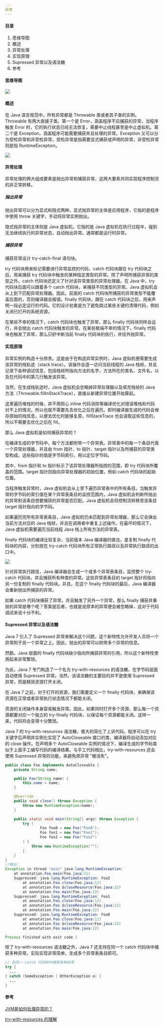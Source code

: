 ```yaml
---
异常
---
```


#### 目录

1. 思维导图
2. 概述
3. 异常处理
4. 实现原理
5. Supressed 异常以及语法糖
6. 参考

#### 思维导图

![](https://i.loli.net/2019/01/29/5c5064b27d2b7.png)

#### 概述

在 Java 语言规范中，所有异常都是 Throwable 类或者其子类的实例。Throwable 有两大直接子类。第一个是 Error，涵盖程序不应捕获的异常，当程序触发 Error 时，它的执行状态已经无法恢复，需要中止线程甚至是中止虚拟机。第二个是 Exception，涵盖程序可能需要捕获并且处理的异常。Exception 又可以分为受检异常和非受检异常，受检异常是指需要显式捕获或声明的异常，非受检异常则是指 RuntimeException。

![](https://i.loli.net/2019/01/27/5c4da2c221a34.png)

#### 异常处理

异常处理的两大组成要素是抛出异常和捕获异常，这两大要素共同实现程序控制流的非正常转移。

##### 抛出异常

抛出异常可以分为显式和隐式两种，显式抛异常的主体是应用程序，它指的是程序中使用 throw 关键字，手动将异常实例抛出。

隐式抛异常的主体则是 Java 虚拟机，它指的是 Java 虚拟机在执行过程中，碰到无法继续执行的异常状态，自动抛出异常。通常都是运行时异常。

##### 捕获异常

捕获异常设计 try-catch-final 语句块。

try 代码块用来标记需要进行异常监控的代码，catch 代码块跟在 try 代码块之后，用来捕获 try 代码块中触发的某种指定类型的异常。除了声明所捕获异常的类型之外，catch 代码块还定义了针对该异常类型的异常处理器。在 Java 中，try 代码块后面可以跟着多个 catch 代码块，来捕获不同类型的异常。Java 虚拟机会从上到下匹配异常处理器。因此，前面的 catch 代码块所捕获的异常类型不能覆盖后面的，否则编译器会报错。finally 代码块，跟在 catch 代码块之后，用来声明一段必定运行的代码。它的设计初衷是为了避免跳过某些关键的清理代码，例如关闭已打开的系统资源。

在某些不幸的情况下，catch 代码块也触发了异常，那么 finally 代码块同样会运行，并会抛出 catch 代码块触发的异常。在某些极端不幸的情况下，finally 代码块也触发了异常，那么只好中断当前 finally 代码块的执行，并往外抛异常。

#### 实现原理

异常实例的构造十分昂贵。这是由于在构造异常实例时，Java 虚拟机便需要生成该异常的栈轨迹（stack trace）。该操作会逐一访问当前线程的 Java 栈帧，并且记录下各种调试信息，包括栈帧所指向方法的名字，方法所在的类名、文件名，以及在代码中的第几行触发该异常。

当然，在生成栈轨迹时，Java 虚拟机会忽略掉异常处理器以及填充栈帧的 Java 方法（Throwable.fillInStackTrace），直接从新建异常位置开始算起。

这里遍历堆栈的时候，并不用担心 inline 代码消除等编译优化对错误堆栈和代码对不上的情况，所以也就不需要先去优化之后在遍历。即时编译器生成的代码会保存原始的栈信息，以便去优化时能够复原，fillStackTrace 也会读取这些信息的，所以不需要去优化之后在 fill。

那么 Java 虚拟机是如何捕获异常的？

在编译生成的字节码中，每个方法都附带一个异常表。异常表中的每一个条目代表一个异常处理器，并且由 from 指针、to 指针、target 指针以及所捕获的异常类型构成。这些指针的值是字节码索引，用以定位字节码。

其中，from 指针和 to 指针标示了该异常处理器所指控的范围，即 try 代码块所覆盖的范围。target 指针则指向异常处理器的初始位置，例如 catch 代码块的起始位置。

当程序触发异常时，Java 虚拟机会从上至下遍历异常表中的所有条目。当触发异常的字节码的索引值在某个异常表条目的监控范围内，Java 虚拟机会判断所抛出的异常和该条目想要捕获的异常是否匹配。Java 虚拟机会将控制流转移至该条目 target 指针指向的字节码。

如果遍历完所有异常表条目，Java 虚拟机仍未匹配到异常处理器，那么它会弹出当前方法对应的 Java 栈帧，并且在调用者中重复上述操作。在最坏的情况下，Java 虚拟机需要遍历当前线程 Java 栈上所有方法的异常表。

finally 代码块的编译比较复杂，当前版本 Java 编译器的做法，是复制 finally 代码块的内容，分别放在 try-catch 代码块所有正常执行路径以及异常执行路径的出口中。

![](https://i.loli.net/2019/01/29/5c5059fb5251e.png)

针对异常执行路径，Java 编译器会生成一个或多个异常表条目，监控整个 try-catch 代码块，并且捕获所有种类的异常。这些异常表条目的 target 指针将指向另一份复制的 finally 代码块。并且，在这个 finally 代码块的最后，Java 编译器会重新抛出所捕获的异常。

如果 catch 代码块捕获了异常，并且触发了另外一个异常，那么 finally 捕获并重抛的异常是哪个呢？答案是后者，也就是说原本的异常便会被忽略掉，这对于代码调试来说十分不利。

#### Supressed 异常以及语法糖

Java 7 引入了 Supressed 异常来解决这个问题，这个新特性允许开发人员将一个异常附于另一个异常之上。因此，抛出的异常可以附带多个异常的信息。

然鹅，Java 层面的 finally 代码块缺少指向所捕获异常的引用，所以这个新特性使用起来非常繁琐。

为此，Java 7 专门构造了一个名为 try-with-resources 的语法糖，在字节码层面自动使用 Supressed 异常。当然，该语法糖的主要目的并不是使用 Supressed 异常，而是精简资源打开关闭。

在 Java 7 之前，对于打开的资源，我们需要定义一个 finally 代码块，来确保该资源在正常或者异常执行状态情况下都能关闭。

资源的关闭操作本身容易触发异常。因此，如果同时打开多个资源，那么每一个资源都要对应一个独立的 try-finally 代码块，以保证每个资源都能关闭。这样一来，代码将会变得十分繁琐。

Java 7 的 try-with-resources 语法糖，极大的简化了上诉代码。程序可以在 try 关键字后声明并实例化实现了 AutoCloseable 接口的类，编译器将自动添加对应的 close 操作。在声明多个 AutoCloseable 实例的情况下，编译生成的字节码类似于上面手工编写代码的编译结果。与手工代码相比，try-with-resources 还会使用 Supressed 异常的功能，来避免原异常 “被消失”。

```java
public class Foo implements AutoCloseable {
    private String name;

    public Foo(String name) {
        this.name = name;
    }

    @Override
    public void close() throws Exception {
        throw new RuntimeException(name);
    }

    public static void main(String[] args) throws Exception {
        try (
                Foo foo0 = new Foo("Foo0");
                Foo foo1 = new Foo("Foo1");
                Foo foo2 = new Foo("Foo2")
        ) {
            throw new RuntimeException("");
        }
    }
}
//输出：
Exception in thread "main" java.lang.RuntimeException: 
	at annotation.Foo.main(Foo.java:21)
	Suppressed: java.lang.RuntimeException: Foo2
		at annotation.Foo.close(Foo.java:12)
		at annotation.Foo.$closeResource(Foo.java:22)
		at annotation.Foo.main(Foo.java:22)
	Suppressed: java.lang.RuntimeException: Foo1
		at annotation.Foo.close(Foo.java:12)
		at annotation.Foo.$closeResource(Foo.java:22)
		at annotation.Foo.main(Foo.java:22)
	Suppressed: java.lang.RuntimeException: Foo0
		at annotation.Foo.close(Foo.java:12)
		at annotation.Foo.$closeResource(Foo.java:22)
		at annotation.Foo.main(Foo.java:22)

Process finished with exit code 1
```

除了 try-with-resources 语法糖之外，Java 7 还支持在同一个 catch 代码块中捕获多种异常。实际实现非常简单，生成多个异常表条目即可。

```java
// 在同一 catch 代码块中捕获多种异常
try {
  ...
} catch (SomeException | OtherException e) {
  ...
}
```

#### 参考

[JVM是如何处理异常的？](https://time.geekbang.org/column/article/12134)

[try-with-resources 的理解](https://www.jianshu.com/p/08d03356ff8a)